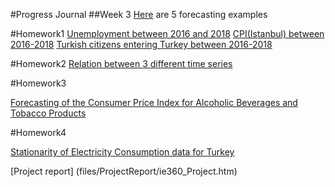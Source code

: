 #Progress Journal
##Week 3
[Here](files/example_homework_0.html) are 5 forecasting examples

#Homework1
[Unemployment between 2016 and 2018](files/HW1/Unemployment.html)
[CPI(Istanbul) between 2016-2018](files/HW1/Istanbul-Consumer-Price-Index.html)
[Turkish citizens entering Turkey between 2016-2018](files/HW1/Citizens_entering.html)

#Homework2
[Relation between 3 different time series](files/HW2/hw2.html)

#Homework3

[Forecasting of the Consumer Price Index for Alcoholic Beverages and Tobacco Products](files/HW3/html.html)

#Homework4

[Stationarity of Electricity Consumption data for Turkey](files/HW4/HW4.html)

[Project report] (files/ProjectReport/ie360_Project.htm)
